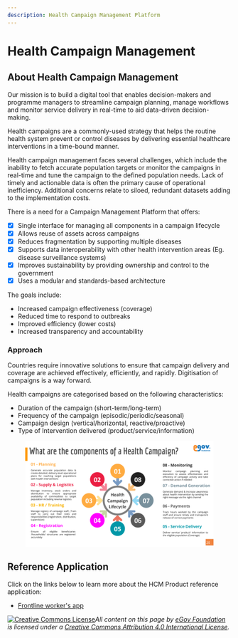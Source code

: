 ```yaml
---
description: Health Campaign Management Platform
---
```


# Health Campaign Management

## About Health Campaign Management

Our mission is to build a digital tool that enables decision-makers and programme managers to streamline campaign planning, manage workflows and monitor service delivery in real-time to aid data-driven decision-making.&#x20;

Health campaigns are a commonly-used strategy that helps the routine health system prevent or control diseases by delivering essential healthcare interventions in a time-bound manner.

Health campaign management faces several challenges, which include the inability to fetch accurate population targets or monitor the campaigns in real-time and tune the campaign to the defined population needs. Lack of timely and actionable data is often the primary cause of operational inefficiency. Additional concerns relate to siloed, redundant datasets adding to the implementation costs.&#x20;

There is a need for a Campaign Management Platform that offers:&#x20;

* [x] Single interface for managing all components in a campaign lifecycle&#x20;
* [x] Allows reuse of assets across campaigns&#x20;
* [x] Reduces fragmentation by supporting multiple diseases&#x20;
* [x] Supports data interoperability with other health intervention areas (Eg. disease surveillance systems)&#x20;
* [x] Improves sustainability by providing ownership and control to the government&#x20;
* [x] Uses a modular and standards-based architecture

The goals include:

* Increased campaign effectiveness (coverage)
* Reduced time to respond to outbreaks&#x20;
* Improved efficiency (lower costs)&#x20;
* Increased transparency and accountability

### Approach

Countries require innovative solutions to ensure that campaign delivery and coverage are achieved effectively, efficiently, and rapidly. Digitisation of campaigns is a way forward.

Health campaigns are categorised based on the following characteristics:&#x20;

* Duration of the campaign (short-term/long-term)&#x20;
* Frequency of the campaign (episodic/periodic/seasonal)&#x20;
* Campaign design (vertical/horizontal, reactive/proactive)&#x20;
* Type of Intervention delivered (product/service/information)

<figure><img src="../.gitbook/assets/Health Campaign Management Platform - Gate 1.png" alt=""><figcaption></figcaption></figure>

## Reference Application

Click on the links below to learn more about the HCM Product reference application:&#x20;

* [Frontline worker's app](health-campaign-management/frontline-workers-app.md)



[![Creative Commons License](https://i.creativecommons.org/l/by/4.0/80x15.png)_​_](http://creativecommons.org/licenses/by/4.0/)_All content on this page by_ [_eGov Foundation_](https://egov.org.in/) _is licensed under a_ [_Creative Commons Attribution 4.0 International License_](http://creativecommons.org/licenses/by/4.0/)_._
